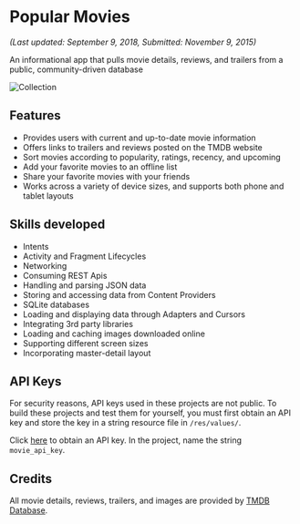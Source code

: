 # Popular Movies
_(Last updated: September 9, 2018, Submitted: November 9, 2015)_

An informational app that pulls movie details, reviews, and trailers from a public, community-driven database

![Collection](/website/images/screenshot_movies_collection.png)

## Features

- Provides users with current and up-to-date movie information 
- Offers links to trailers and reviews posted on the TMDB website
- Sort movies according to popularity, ratings, recency, and upcoming
- Add your favorite movies to an offline list
- Share your favorite movies with your friends
- Works across a variety of device sizes, and supports both phone and tablet layouts

## Skills developed

- Intents
- Activity and Fragment Lifecycles
- Networking
- Consuming REST Apis
- Handling and parsing JSON data
- Storing and accessing data from Content Providers
- SQLite databases
- Loading and displaying data through Adapters and Cursors
- Integrating 3rd party libraries
- Loading and caching images downloaded online
- Supporting different screen sizes
- Incorporating master-detail layout

## API Keys

For security reasons, API keys used in these projects are not public. To build these projects and test them for yourself, you must first obtain an API key and store the key in a string resource file in `/res/values/`.

Click [here](https://www.themoviedb.org/documentation/api) to obtain an API key. In the project, name the string `movie_api_key`.

## Credits

All movie details, reviews, trailers, and images are provided by [TMDB Database](https://www.themoviedb.org/?language=en). 
